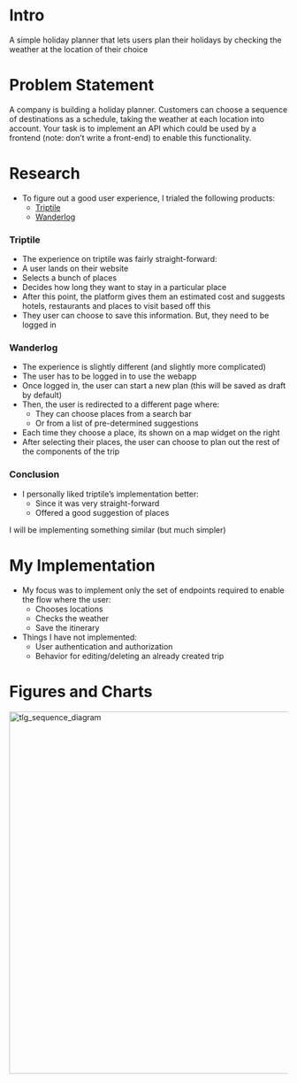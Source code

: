 # Intro
A simple holiday planner that lets users plan their holidays by checking the weather at the location of their choice

# Problem Statement
A company is building a holiday planner. Customers can choose a sequence of destinations as a schedule, taking the weather at each location into account.
Your task is to implement an API which could be used by a frontend (note: don’t write a front-end) to enable this functionality.

# Research

- To figure out a good user experience, I trialed the following products:
    - [Triptile](https://triptile.com/)
    - [Wanderlog](https://wanderlog.com/home)

### Triptile

- The experience on triptile was fairly straight-forward:
- A user lands on their website
- Selects a bunch of places
- Decides how long they want to stay in a particular place
- After this point, the platform gives them an estimated cost and suggests hotels, restaurants and places to visit based off this
- They user can choose to save this information. But, they need to be logged in

### Wanderlog

- The experience is slightly different (and slightly more complicated)
- The user has to be logged in to use the webapp
- Once logged in, the user can start a new plan (this will be saved as draft by default)
- Then, the user is redirected to a different page where:
    - They can choose places from a search bar
    - Or from a list of pre-determined suggestions
- Each time they choose a place, its shown on a map widget on the right
- After selecting their places, the user can choose to plan out the rest of the components of the trip

### Conclusion

- I personally liked triptile’s implementation better:
    - Since it was very straight-forward
    - Offered a good suggestion of places

I will be implementing something similar (but much simpler)

# My Implementation

- My focus was to implement only the set of endpoints required to enable the flow where the user:
    - Chooses locations
    - Checks the weather
    - Save the itinerary
- Things I have not implemented:
    - User authentication and authorization
    - Behavior for editing/deleting an already created trip
# Figures and Charts
<img width="655" alt="tlg_sequence_diagram" src="https://github.com/krishnamurthypranesh/yurucamp/assets/30997905/b66b3e07-1ba5-49f7-ba92-8d8074c2246f">
